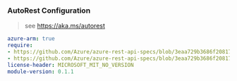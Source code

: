 ### AutoRest Configuration

> see https://aka.ms/autorest

``` yaml
azure-arm: true
require:
- https://github.com/Azure/azure-rest-api-specs/blob/3eaa729b3686f20817145e771a8ab707c739dbbd/specification/msi/resource-manager/readme.md
- https://github.com/Azure/azure-rest-api-specs/blob/3eaa729b3686f20817145e771a8ab707c739dbbd/specification/msi/resource-manager/readme.go.md
license-header: MICROSOFT_MIT_NO_VERSION
module-version: 0.1.1
```